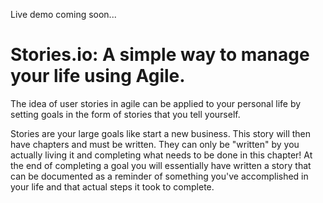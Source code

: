 Live demo coming soon...

# Stories.io: A simple way to manage your life using Agile.

The idea of user stories in agile can be applied to your personal life by setting goals in the form of stories that you tell yourself. 

Stories are your large goals like start a new business. This story will then have chapters and must be written. They can only be "written" by you actually living it and completing what needs to be done in this chapter! At the end of completing a goal you will essentially have written a story that can be documented as a reminder of something you've accomplished in your life and that actual steps it took to complete. 

